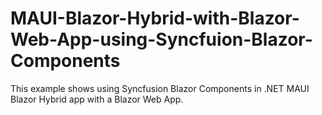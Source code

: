 # MAUI-Blazor-Hybrid-with-Blazor-Web-App-using-Syncfuion-Blazor-Components
This example shows using Syncfusion Blazor Components in .NET MAUI Blazor Hybrid app with a Blazor Web App.
